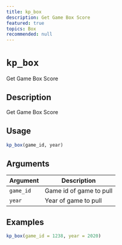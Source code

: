 ```yaml
---
title: kp_box
description: Get Game Box Score
featured: true
topics: Box
recommended: null
---
```

# `kp_box`

Get Game Box Score


## Description

Get Game Box Score


## Usage

```r
kp_box(game_id, year)
```


## Arguments

Argument      |Description
------------- |----------------
`game_id`     |     Game id of game to pull
`year`     |     Year of game to pull


## Examples

```r
kp_box(game_id = 1238, year = 2020)
```


